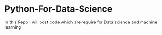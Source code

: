 # Python-For-Data-Science
In this Repo i will post code which are require for Data science and machine learning
